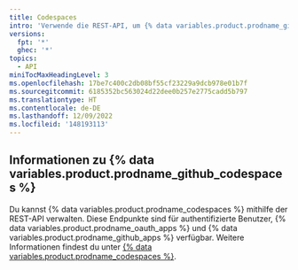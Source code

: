 ```yaml
---
title: Codespaces
intro: 'Verwende die REST-API, um {% data variables.product.prodname_github_codespaces %} zu verwalten.'
versions:
  fpt: '*'
  ghec: '*'
topics:
  - API
miniTocMaxHeadingLevel: 3
ms.openlocfilehash: 17be7c400c2db08bf55cf23229a9dcb978e01b7f
ms.sourcegitcommit: 6185352bc563024d22dee0b257e2775cadd5b797
ms.translationtype: HT
ms.contentlocale: de-DE
ms.lasthandoff: 12/09/2022
ms.locfileid: '148193113'
---
```

## Informationen zu {% data variables.product.prodname_github_codespaces %}

Du kannst {% data variables.product.prodname_codespaces %} mithilfe der REST-API verwalten. Diese Endpunkte sind für authentifizierte Benutzer, {% data variables.product.prodname_oauth_apps %} und {% data variables.product.prodname_github_apps %} verfügbar. Weitere Informationen findest du unter [{% data variables.product.prodname_codespaces %}](/codespaces).
